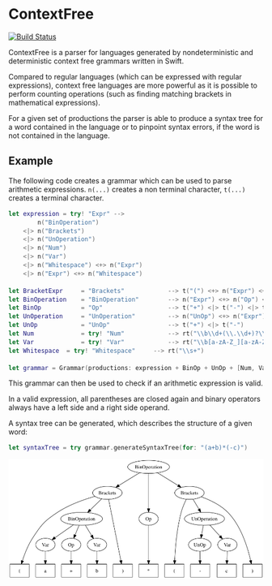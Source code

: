 # ContextFree

[![Build Status](https://travis-ci.org/palle-k/ContextFree.svg?branch=master)](https://travis-ci.org/palle-k/ContextFree)

ContextFree is a parser for languages generated by nondeterministic and deterministic context free grammars written in Swift.

Compared to regular languages (which can be expressed with regular expressions), context free languages are more powerful
as it is possible to perform counting operations (such as finding matching brackets in mathematical expressions).

For a given set of productions the parser is able to
produce a syntax tree for a word contained in the language
or to pinpoint syntax errors, if the word is not contained in the language.

## Example

The following code creates a grammar which can be used to parse arithmetic expressions.
`n(...)` creates a non terminal character, `t(...)` creates a terminal character.

```swift
let expression = try! "Expr" -->
        n("BinOperation")
	<|> n("Brackets")
	<|> n("UnOperation")
	<|> n("Num")
	<|> n("Var")
	<|> n("Whitespace") <+> n("Expr")
	<|> n("Expr") <+> n("Whitespace")

let BracketExpr 	= "Brackets" 			--> t("(") <+> n("Expr") <+> t(")")
let BinOperation 	= "BinOperation" 		--> n("Expr") <+> n("Op") <+> n("Expr")
let BinOp 			= "Op" 					--> t("+") <|> t("-") <|> t("*") <|> t("/")
let UnOperation 	= "UnOperation" 		--> n("UnOp") <+> n("Expr")
let UnOp 			= "UnOp" 				--> t("+") <|> t("-")
let Num 			= try! "Num" 			--> rt("\\b\\d+(\\.\\d+)?\\b")
let Var 			= try! "Var" 			--> rt("\\b[a-zA-Z_][a-zA-Z0-9_]*\\b")
let Whitespace 	= try! "Whitespace" 	--> rt("\\s+")

let grammar = Grammar(productions: expression + BinOp + UnOp + [Num, Var, BracketExpr, BinOperation, UnOperation, Whitespace], start: "Expr")
```

This grammar can then be used to check if an arithmetic expression is valid.

In a valid expression, all parentheses are closed again and 
binary operators always have a left side and a right side operand.

A syntax tree can be generated, which describes the structure of a given word:

 ```swift
 let syntaxTree = try grammar.generateSyntaxTree(for: "(a+b)*(-c)")
 ```

<img src="example-syntax-tree.png"/>
